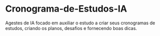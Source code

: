 # Cronograma-de-Estudos-IA
Agestes de IA focado em auxiliar o estudo a criar seus cronogramas de estudos, criando os planos, desafios e fornecendo boas dicas.
